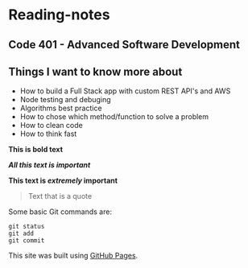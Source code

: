 # Reading-notes

## Code 401 - Advanced Software Development

## Things I want to know more about
- How to build a Full Stack app with custom REST API's and AWS
- Node testing and debuging
- Algorithms best practice
- How to chose which method/function to solve a problem
- How to clean code
- How to think fast


**This is bold text**

***All this text is important***

**This text is _extremely_ important**

> Text that is a quote

Some basic Git commands are:
```
git status
git add
git commit
```
This site was built using [GitHub Pages](https://pages.github.com/).


